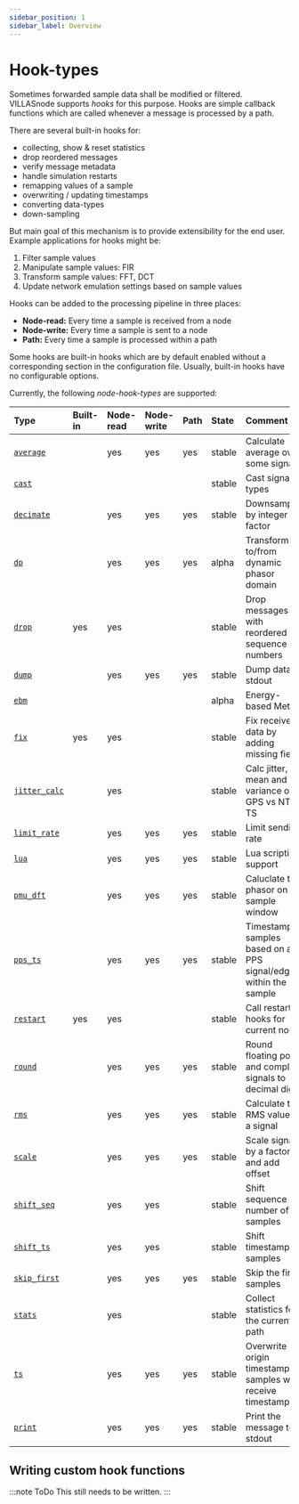 ```yaml
---
sidebar_position: 1
sidebar_label: Overview
---
```


# Hook-types

Sometimes forwarded sample data shall be modified or filtered.
VILLASnode supports _hooks_ for this purpose.
Hooks are simple callback functions which are called whenever a message is processed by a path.

There are several built-in hooks for:
  - collecting, show & reset statistics
  - drop reordered messages
  - verify message metadata
  - handle simulation restarts
  - remapping values of a sample
  - overwriting / updating timestamps
  - converting data-types
  - down-sampling

But main goal of this mechanism is to provide extensibility for the end user.
Example applications for hooks might be:

 1. Filter sample values
 2. Manipulate sample values: FIR
 3. Transform sample values: FFT, DCT
 4. Update network emulation settings based on sample values

Hooks can be added to the processing pipeline in three places:

- **Node-read:**  Every time a sample is received from a node
- **Node-write:** Every time a sample is sent to a node
- **Path:**       Every time a sample is processed within a path

Some hooks are built-in hooks which are by default enabled without a corresponding section in the configuration file.
Usually, built-in hooks have no configurable options.

Currently, the following _node-hook-types_ are supported:

| Type                            | Built-in  | Node-read | Node-write | Path | State      | Comment |
| :--                             | :--       | :--       | :--        | :--  | :--        | :-- |
| [`average`](average.md)         |           | yes       | yes        | yes  | stable     | Calculate average over some signals |
| [`cast`](cast.md)               |           |           |            |      | stable     | Cast signals types |
| [`decimate`](decimate.md)       |           | yes       | yes        | yes  | stable     | Downsamping by integer factor |
| [`dp`](dp.md)                   |           | yes       | yes        | yes  | alpha      | Transform to/from dynamic phasor domain |
| [`drop`](drop.md)               | yes       | yes       |            |      | stable     | Drop messages with reordered sequence numbers |
| [`dump`](dump.md)               |           | yes       | yes        | yes  | stable     | Dump data to stdout |
| [`ebm`](ebm.md)                 |           |           |            |      | alpha      | Energy-based Metric |
| [`fix`](fix.md)                 | yes       | yes       |            |      | stable     | Fix received data by adding missing fields |
| [`jitter_calc`](jitter_calc.md) |           | yes       |            |      | stable     | Calc jitter, mean and variance of GPS vs NTP TS |
| [`limit_rate`](limit_rate.md)   |           | yes       | yes        | yes  | stable     | Limit sending rate |
| [`lua`](lua.md)                 |           | yes       | yes        | yes  | stable     | Lua scripting support |
| [`pmu_dft`](pmu_dft.md)                 |           | yes       | yes        | yes  | stable     | Caluclate the phasor on a sample window |
| [`pps_ts`](pps_ts.md)           |           | yes       | yes        | yes  | stable     | Timestamp samples based on a PPS signal/edge within the sample |
| [`restart`](restart.md)         | yes       | yes       |            |      | stable     | Call restart hooks for current node |
| [`round`](round.md)             |           | yes       | yes        | yes  | stable     | Round floating point and complex signals to decimal digits |
| [`rms`](rms.md)             |           | yes       | yes        | yes  | stable     | Calculate the RMS value of a signal |
| [`scale`](scale.md)             |           | yes       | yes        | yes  | stable     | Scale signals by a factor and add offset |
| [`shift_seq`](shift_seq.md)     |           | yes       | yes        |      | stable     | Shift sequence number of samples |
| [`shift_ts`](shift_ts.md)       |           | yes       | yes        |      | stable     | Shift timestamps of samples |
| [`skip_first`](skip_first.md)   |           | yes       | yes        | yes  | stable     | Skip the first samples |
| [`stats`](stats.md)             |           | yes       |            |      | stable     | Collect statistics for the current path |
| [`ts`](ts.md)                   |           | yes       | yes        | yes  | stable     | Overwrite origin timestamp of samples with receive timestamp |
| [`print`](print.md)             |           | yes       | yes        | yes  | stable     | Print the message to stdout |

## Writing custom hook functions

:::note ToDo
This still needs to be written.
:::
